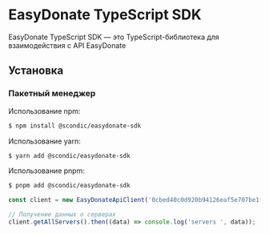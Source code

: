 # EasyDonate TypeScript SDK

EasyDonate TypeScript SDK — это TypeScript-библиотека для взаимодействия с API EasyDonate

## Установка

### Пакетный менеджер

Использование npm:

```bash
$ npm install @scondic/easydonate-sdk
```

Использование yarn:

```bash
$ yarn add @scondic/easydonate-sdk
```

Использование pnpm:

```bash
$ pnpm add @scondic/easydonate-sdk
```

```typescript
const client = new EasyDonateApiClient('0cbed40c0d920b94126eaf5e707be1f5');

// Получение данных о серверах
client.getAllServers().then((data) => console.log('servers ', data));
```
